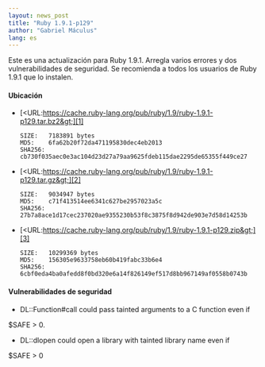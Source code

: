 ```yaml
---
layout: news_post
title: "Ruby 1.9.1-p129"
author: "Gabriel Máculus"
lang: es
---
```


Este es una actualización para Ruby 1.9.1. Arregla varios errores y dos
vulnerabilidades de seguridad. Se recomienda a todos los usuarios de
Ruby 1.9.1 que lo instalen.

#### Ubicación

* [&lt;URL:https://cache.ruby-lang.org/pub/ruby/1.9/ruby-1.9.1-p129.tar.bz2&gt;][1]

      SIZE:   7183891 bytes
      MD5:    6fa62b20f72da471195830dec4eb2013
      SHA256: cb730f035aec0e3ac104d23d27a79aa9625fdeb115dae2295de65355f449ce27

* [&lt;URL:https://cache.ruby-lang.org/pub/ruby/1.9/ruby-1.9.1-p129.tar.gz&gt;][2]

      SIZE:   9034947 bytes
      MD5:    c71f413514ee6341c627be2957023a5c
      SHA256: 27b7a8ace1d17cec237020ae9355230b53f8c3875f8d942de903e7d58d14253b

* [&lt;URL:https://cache.ruby-lang.org/pub/ruby/1.9/ruby-1.9.1-p129.zip&gt;][3]

      SIZE:   10299369 bytes
      MD5:    156305e9633758eb60b419fabc33b6e4
      SHA256: 6cbf0eda4ba0afedd8f0bd320e6a14f826149ef517d8bb967149af0558b0743b

#### Vulnerabilidades de seguridad

* DL::Function#call could pass tainted arguments to a C function even if

$SAFE &gt; 0.

* DL::dlopen could open a library with tainted library name even if

$SAFE &gt; 0



[1]: https://cache.ruby-lang.org/pub/ruby/1.9/ruby-1.9.1-p129.tar.bz2
[2]: https://cache.ruby-lang.org/pub/ruby/1.9/ruby-1.9.1-p129.tar.gz
[3]: https://cache.ruby-lang.org/pub/ruby/1.9/ruby-1.9.1-p129.zip
